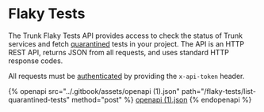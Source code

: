# Flaky Tests

The Trunk Flaky Tests API provides access to check the status of Trunk services and fetch [quarantined](../flaky-tests/quarantining.md) tests in your project. The API is an HTTP REST API, returns JSON from all requests, and uses standard HTTP response codes.

All requests must be [authenticated](./#authentication) by providing the `x-api-token` header.

{% openapi src="../.gitbook/assets/openapi (1).json" path="/flaky-tests/list-quarantined-tests" method="post" %}
[openapi (1).json](<../.gitbook/assets/openapi (1).json>)
{% endopenapi %}

